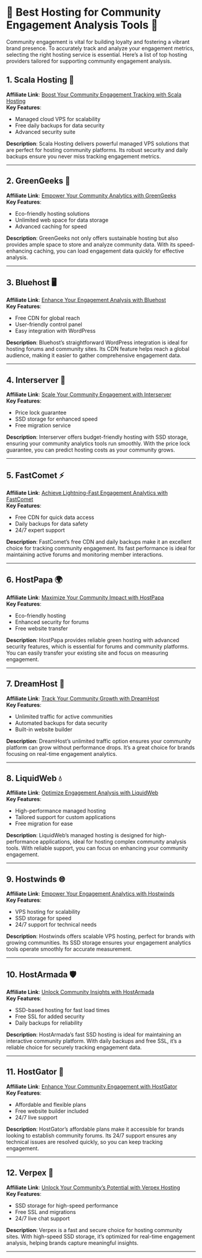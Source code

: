 # 💬 Best Hosting for Community Engagement Analysis Tools 💬

Community engagement is vital for building loyalty and fostering a vibrant brand presence. To accurately track and analyze your engagement metrics, selecting the right hosting service is essential. Here’s a list of top hosting providers tailored for supporting community engagement analysis.

## 1. Scala Hosting 🚀
**Affiliate Link**: [Boost Your Community Engagement Tracking with Scala Hosting](https://snipitx.com/scala-jy)  
**Key Features**:
- Managed cloud VPS for scalability
- Free daily backups for data security
- Advanced security suite

**Description**: Scala Hosting delivers powerful managed VPS solutions that are perfect for hosting community platforms. Its robust security and daily backups ensure you never miss tracking engagement metrics.

---

## 2. GreenGeeks 🌱
**Affiliate Link**: [Empower Your Community Analytics with GreenGeeks](https://snipitx.com/greengeeks-jy)  
**Key Features**:
- Eco-friendly hosting solutions
- Unlimited web space for data storage
- Advanced caching for speed

**Description**: GreenGeeks not only offers sustainable hosting but also provides ample space to store and analyze community data. With its speed-enhancing caching, you can load engagement data quickly for effective analysis.

---

## 3. Bluehost 🖥️
**Affiliate Link**: [Enhance Your Engagement Analysis with Bluehost](https://snipitx.com/bluehost-jy)  
**Key Features**:
- Free CDN for global reach
- User-friendly control panel
- Easy integration with WordPress

**Description**: Bluehost’s straightforward WordPress integration is ideal for hosting forums and community sites. Its CDN feature helps reach a global audience, making it easier to gather comprehensive engagement data.

---

## 4. Interserver 🔧
**Affiliate Link**: [Scale Your Community Engagement with Interserver](https://snipitx.com/interserver-jy)  
**Key Features**:
- Price lock guarantee
- SSD storage for enhanced speed
- Free migration service

**Description**: Interserver offers budget-friendly hosting with SSD storage, ensuring your community analytics tools run smoothly. With the price lock guarantee, you can predict hosting costs as your community grows.

---

## 5. FastComet ⚡
**Affiliate Link**: [Achieve Lightning-Fast Engagement Analytics with FastComet](https://snipitx.com/fastcomet-jy)  
**Key Features**:
- Free CDN for quick data access
- Daily backups for data safety
- 24/7 expert support

**Description**: FastComet’s free CDN and daily backups make it an excellent choice for tracking community engagement. Its fast performance is ideal for maintaining active forums and monitoring member interactions.

---

## 6. HostPapa 🌍
**Affiliate Link**: [Maximize Your Community Impact with HostPapa](https://snipitx.com/hostpapa-jy)  
**Key Features**:
- Eco-friendly hosting
- Enhanced security for forums
- Free website transfer

**Description**: HostPapa provides reliable green hosting with advanced security features, which is essential for forums and community platforms. You can easily transfer your existing site and focus on measuring engagement.

---

## 7. DreamHost 🌌
**Affiliate Link**: [Track Your Community Growth with DreamHost](https://snipitx.com/dreamhost-jy)  
**Key Features**:
- Unlimited traffic for active communities
- Automated backups for data security
- Built-in website builder

**Description**: DreamHost’s unlimited traffic option ensures your community platform can grow without performance drops. It’s a great choice for brands focusing on real-time engagement analytics.

---

## 8. LiquidWeb 💧
**Affiliate Link**: [Optimize Engagement Analysis with LiquidWeb](https://snipitx.com/liquidweb-jy)  
**Key Features**:
- High-performance managed hosting
- Tailored support for custom applications
- Free migration for ease

**Description**: LiquidWeb’s managed hosting is designed for high-performance applications, ideal for hosting complex community analysis tools. With reliable support, you can focus on enhancing your community engagement.

---

## 9. Hostwinds 🌐
**Affiliate Link**: [Empower Your Engagement Analytics with Hostwinds](https://snipitx.com/hostwinds-jy)  
**Key Features**:
- VPS hosting for scalability
- SSD storage for speed
- 24/7 support for technical needs

**Description**: Hostwinds offers scalable VPS hosting, perfect for brands with growing communities. Its SSD storage ensures your engagement analytics tools operate smoothly for accurate measurement.

---

## 10. HostArmada 🛡️
**Affiliate Link**: [Unlock Community Insights with HostArmada](https://snipitx.com/hostarmada-jy)  
**Key Features**:
- SSD-based hosting for fast load times
- Free SSL for added security
- Daily backups for reliability

**Description**: HostArmada’s fast SSD hosting is ideal for maintaining an interactive community platform. With daily backups and free SSL, it’s a reliable choice for securely tracking engagement data.

---

## 11. HostGator 🐊
**Affiliate Link**: [Enhance Your Community Engagement with HostGator](https://snipitx.com/hostgator-jy)  
**Key Features**:
- Affordable and flexible plans
- Free website builder included
- 24/7 live support

**Description**: HostGator’s affordable plans make it accessible for brands looking to establish community forums. Its 24/7 support ensures any technical issues are resolved quickly, so you can keep tracking engagement.

---

## 12. Verpex 🔑
**Affiliate Link**: [Unlock Your Community’s Potential with Verpex Hosting](https://snipitx.com/verpex-jy)  
**Key Features**:
- SSD storage for high-speed performance
- Free SSL and migrations
- 24/7 live chat support

**Description**: Verpex is a fast and secure choice for hosting community sites. With high-speed SSD storage, it’s optimized for real-time engagement analysis, helping brands capture meaningful insights.

---

